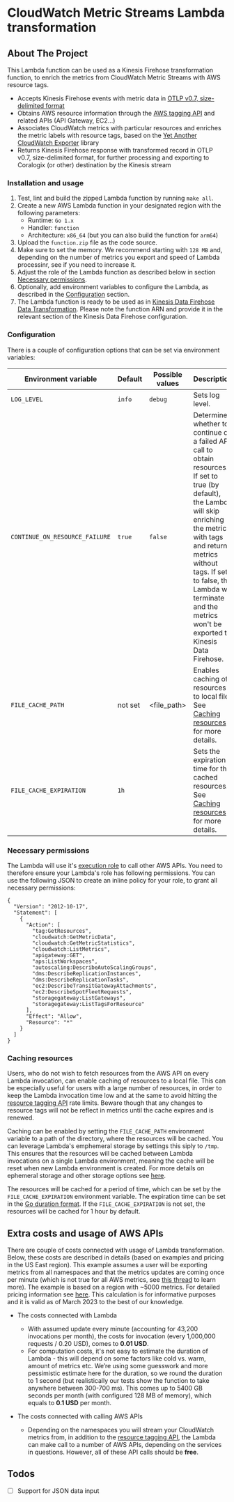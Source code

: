 # CloudWatch Metric Streams Lambda transformation

## About The Project
This Lambda function can be used as a Kinesis Firehose transformation function, to enrich the metrics from CloudWatch Metric Streams with AWS resource tags.

- Accepts Kinesis Firehose events with metric data in [OTLP v0.7, size-delimited format](https://docs.aws.amazon.com/AmazonCloudWatch/latest/monitoring/CloudWatch-metric-streams-formats-opentelemetry.html)
- Obtains AWS resource information through the [AWS tagging API](https://docs.aws.amazon.com/resourcegroupstagging/latest/APIReference/overview.html) and related APIs (API Gateway, EC2...)
- Associates CloudWatch metrics with particular resources and enriches the metric labels with resource tags, based on the [Yet Another CloudWatch Exporter](https://github.com/nerdswords/yet-another-cloudwatch-exporter) library
- Returns Kinesis Firehose response with transformed record in OTLP v0.7, size-delimited format, for further processing and exporting to Coralogix (or other) destination by the Kinesis stream

### Installation and usage
1. Test, lint and build the zipped Lambda function by running `make all`.
2. Create a new AWS Lambda function in your designated region with the following parameters:
    - Runtime: `Go 1.x`
    - Handler: `function`
    - Architecture: `x86_64` (but you can also build the function for `arm64`)
3. Upload the `function.zip` file as the code source.
4. Make sure to set the memory. We recommend starting with `128 MB` and, depending on the number of metrics you export and speed of Lambda processinr, see if you need to increase it.
5. Adjust the role of the Lambda function as described below in section [Necessary permissions](###necessary-permissions).
6. Optionally, add environment variables to configure the Lambda, as described in the [Configuration](###configuration) section.
7. The Lambda function is ready to be used as in [Kinesis Data Firehose Data Transformation](https://docs.aws.amazon.com/firehose/latest/dev/data-transformation.html?icmpid=docs_console_unmapped). Please note the function ARN and provide it in the relevant section of the Kinesis Data Firehose configuration.

### Configuration
There is a couple of configuration options that can be set via environment variables:

| Environment variable             | Default |Possible values   | Description   |
|----------------------------------|---------|------------------|---------------|
| `LOG_LEVEL`                      | `info`  | `debug`          | Sets log level.
| `CONTINUE_ON_RESOURCE_FAILURE`   | `true`  | `false`          | Determines whether to continue on a failed API call to obtain resources. If set to true (by default), the Lambda will skip enriching the metrics with tags and return metrics without tags. If set to false, the Lambda will terminate and the metrics won't be exported to Kinesis Data Firehose.
| `FILE_CACHE_PATH`                | not set | <file_path>      | Enables caching of resources to local file. See [Caching resources](###caching-resources) for more details.
| `FILE_CACHE_EXPIRATION`          | `1h`    | <duration>       | Sets the expiration time for the cached resources. See [Caching resources](###caching-resources) for more details.

### Necessary permissions
The Lambda will use it's [execution role](https://docs.aws.amazon.com/lambda/latest/dg/lambda-intro-execution-role.html) to call other AWS APIs. You need to therefore ensure your Lambda's role has following permissions. You can use the following JSON to create an inline policy for your role, to grant all necessary permissions:
```
{
  "Version": "2012-10-17",
  "Statement": [
    {
      "Action": [
        "tag:GetResources",
        "cloudwatch:GetMetricData",
        "cloudwatch:GetMetricStatistics",
        "cloudwatch:ListMetrics",
        "apigateway:GET",
        "aps:ListWorkspaces",
        "autoscaling:DescribeAutoScalingGroups",
        "dms:DescribeReplicationInstances",
        "dms:DescribeReplicationTasks",
        "ec2:DescribeTransitGatewayAttachments",
        "ec2:DescribeSpotFleetRequests",
        "storagegateway:ListGateways",
        "storagegateway:ListTagsForResource"
      ],
      "Effect": "Allow",
      "Resource": "*"
    }
  ]
}
```

### Caching resources
Users, who do not wish to fetch resources from the AWS API on every Lambda invocation, can enable caching of resources to a local file. This can be especially useful for users with a large number of resources, in order to keep the Lambda invocation time low and at the same to avoid hitting the [resource tagging API](https://aws.amazon.com/blogs/aws/new-aws-resource-tagging-api/) rate limits. Beware though that any changes to resource tags will not be reflect in metrics until the cache expires and is renewed.

Caching can be enabled by setting the `FILE_CACHE_PATH` environment variable to a path of the directory, where the resources will be cached. You can leverage Lambda's emphemeral storage by settings this siply to `/tmp`. This ensures that the resources will be cached between Lambda invocations on a single Lambda environment, meaning the cache will be reset when new Lambda environment is created. For more details on ephemeral storage and other storage options see [here](https://aws.amazon.com/blogs/compute/choosing-between-aws-lambda-data-storage-options-in-web-apps/).

The resources will be cached for a period of time, which can be set by the `FILE_CACHE_EXPIRATION` environment variable. The expiration time can be set in the [Go duration format](https://golang.org/pkg/time/#ParseDuration). If the `FILE_CACHE_EXPIRATION` is not set, the resources will be cached for 1 hour by default.

## Extra costs and usage of AWS APIs
There are couple of costs connected with usage of Lambda transformation. Below, these costs are described in details (based on examples and pricing in the US East region). This example assumes a user will be exporting metrics from all namespaces and that the metrics updates are coming once per minute (which is not true for all AWS metrics, see [this thread](https://serverfault.com/questions/1003344/aws-cloudwatch-metrics-are-there-convergence-delays?newreg=80710344c54e4a8397eac3acfdb01941) to learn more). The example is based on a region with ~5000 metrics. For detailed pricing information see [here](https://aws.amazon.com/lambda/pricing/). This calculation is for informative purposes and it is valid as of March 2023 to the best of our knowledge.

- The costs connected with Lambda
  - With assumed update every minute (accounting for 43,200 invocations per month), the costs for invocation (every 1,000,000 requests / 0.20 USD), comes to **0.01 USD**. 
  - For computation costs, it's not easy to estimate the duration of Lambda - this will depend on some factors like cold vs. warm, amount of metrics etc. We’re using some guesswork and more pessimistic estimate here for the duration, so we round the duration to 1 second (but realistically our tests show the function to take anywhere between 300-700 ms). This comes up to 5400 GB seconds per month (with configured 128 MB of memory), which equals to **0.1 USD** per month.

- The costs connected with calling AWS APIs
  - Depending on the namespaces you will stream your CloudWatch metrics from, in addition to the [resource tagging API](https://aws.amazon.com/blogs/aws/new-aws-resource-tagging-api/), the Lambda can make call to a number of AWS APIs, depending on the services in questions. However, all of these API calls should be **free**.

## Todos
- [ ] Support for JSON data input
